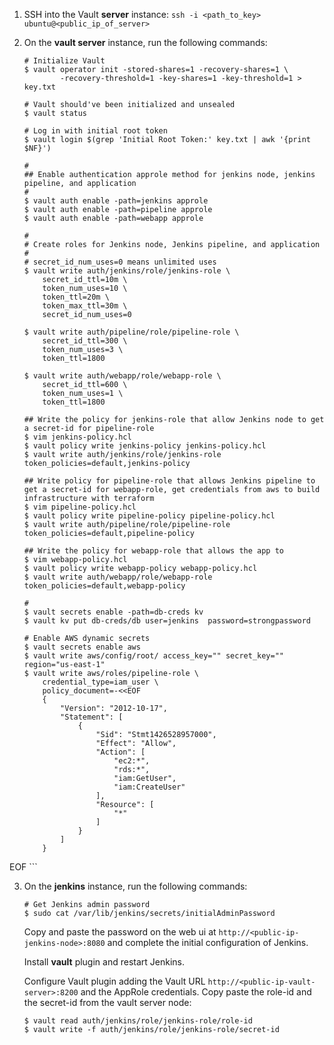 1. SSH into the Vault **server** instance: `ssh -i <path_to_key> ubuntu@<public_ip_of_server>`

2. On the **vault server** instance, run the following commands:

    ```shell
    # Initialize Vault
    $ vault operator init -stored-shares=1 -recovery-shares=1 \
            -recovery-threshold=1 -key-shares=1 -key-threshold=1 > key.txt

    # Vault should've been initialized and unsealed
    $ vault status

    # Log in with initial root token
    $ vault login $(grep 'Initial Root Token:' key.txt | awk '{print $NF}')

    #
    ## Enable authentication approle method for jenkins node, jenkins pipeline, and application
    #
    $ vault auth enable -path=jenkins approle
    $ vault auth enable -path=pipeline approle
    $ vault auth enable -path=webapp approle

    #
    # Create roles for Jenkins node, Jenkins pipeline, and application
    #
    # secret_id_num_uses=0 means unlimited uses
    $ vault write auth/jenkins/role/jenkins-role \
        secret_id_ttl=10m \
        token_num_uses=10 \
        token_ttl=20m \
        token_max_ttl=30m \
        secret_id_num_uses=0

    $ vault write auth/pipeline/role/pipeline-role \
        secret_id_ttl=300 \
        token_num_uses=3 \
        token_ttl=1800

    $ vault write auth/webapp/role/webapp-role \
        secret_id_ttl=600 \
        token_num_uses=1 \
        token_ttl=1800

    ## Write the policy for jenkins-role that allow Jenkins node to get a secret-id for pipeline-role
    $ vim jenkins-policy.hcl
    $ vault policy write jenkins-policy jenkins-policy.hcl
    $ vault write auth/jenkins/role/jenkins-role token_policies=default,jenkins-policy

    ## Write policy for pipeline-role that allows Jenkins pipeline to get a secret-id for webapp-role, get credentials from aws to build infrastructure with terraform
    $ vim pipeline-policy.hcl
    $ vault policy write pipeline-policy pipeline-policy.hcl
    $ vault write auth/pipeline/role/pipeline-role token_policies=default,pipeline-policy

    ## Write the policy for webapp-role that allows the app to 
    $ vim webapp-policy.hcl
    $ vault policy write webapp-policy webapp-policy.hcl
    $ vault write auth/webapp/role/webapp-role token_policies=default,webapp-policy

    # 
    $ vault secrets enable -path=db-creds kv
    $ vault kv put db-creds/db user=jenkins  password=strongpassword

    # Enable AWS dynamic secrets
    $ vault secrets enable aws
    $ vault write aws/config/root/ access_key="" secret_key="" region="us-east-1"
    $ vault write aws/roles/pipeline-role \
        credential_type=iam_user \
        policy_document=-<<EOF
        {
            "Version": "2012-10-17",
            "Statement": [
                {
                    "Sid": "Stmt1426528957000",
                    "Effect": "Allow",
                    "Action": [
                        "ec2:*",
                        "rds:*",
                        "iam:GetUser",
                        "iam:CreateUser"
                    ],
                    "Resource": [
                        "*"
                    ]
                }
            ]
        }
EOF
    ```

3. On the **jenkins** instance, run the following commands:

    ```shell
    # Get Jenkins admin password
    $ sudo cat /var/lib/jenkins/secrets/initialAdminPassword
    ```

    Copy and paste the password on the web ui at `http://<public-ip-jenkins-node>:8080` and complete the initial configuration of Jenkins.

    Install **vault** plugin and restart Jenkins.

    Configure Vault plugin adding the Vault URL `http://<public-ip-vault-server>:8200` and the AppRole credentials. Copy paste the role-id and the secret-id from the vault server node:

    ```shell
    $ vault read auth/jenkins/role/jenkins-role/role-id
    $ vault write -f auth/jenkins/role/jenkins-role/secret-id
    ```